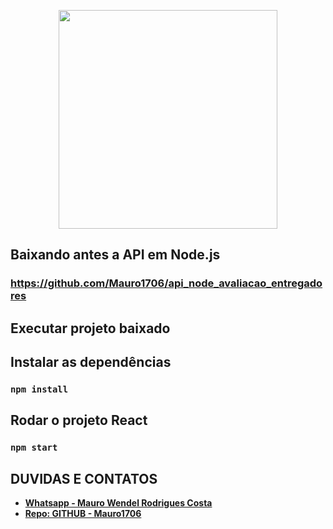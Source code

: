 <p align="center"><a href="https://static.thuisbezorgd.nl/images/restaurants/nl/NRN07RO/logo_465x320.png" target="_blank"><img src="https://static.thuisbezorgd.nl/images/restaurants/nl/NRN07RO/logo_465x320.png" width="350"></a></p>

## Baixando antes a API em Node.js
###  https://github.com/Mauro1706/api_node_avaliacao_entregadores

## Executar projeto baixado
## Instalar as dependências
### `npm install`

## Rodar o projeto React
### `npm start`


## DUVIDAS E CONTATOS
- **[Whatsapp - Mauro Wendel Rodrigues Costa ](https://api.whatsapp.com/send?phone=5561983486393)**
- **[Repo: GITHUB - Mauro1706 ](https://github.com/Mauro1706)**

